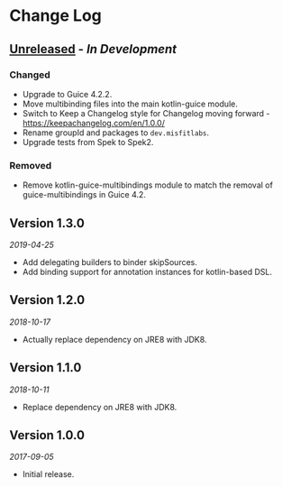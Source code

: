 Change Log
==========

## [Unreleased] - _In Development_

### Changed
* Upgrade to Guice 4.2.2.
* Move multibinding files into the main kotlin-guice module.
* Switch to Keep a Changelog style for Changelog moving forward - https://keepachangelog.com/en/1.0.0/
* Rename groupId and packages to `dev.misfitlabs`.
* Upgrade tests from Spek to Spek2.

### Removed
* Remove kotlin-guice-multibindings module to match the removal of guice-multibindings in Guice 4.2.

## Version 1.3.0

_2019-04-25_

* Add delegating builders to binder skipSources.
* Add binding support for annotation instances for kotlin-based DSL.

## Version 1.2.0

_2018-10-17_

* Actually replace dependency on JRE8 with JDK8.

## Version 1.1.0

_2018-10-11_

* Replace dependency on JRE8 with JDK8.

## Version 1.0.0

_2017-09-05_

* Initial release.

[Unreleased]: https://github.com/misfitlabsdev/kotlin-guice/compare/1.3.0...HEAD
